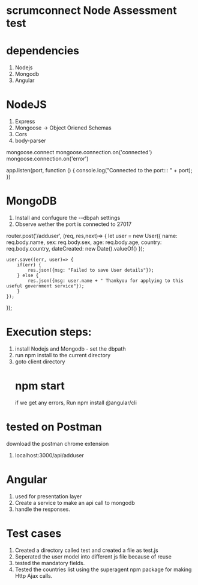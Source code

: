 # scrumconnect Node Assessment test

# dependencies
1. Nodejs
2. Mongodb
3. Angular

# NodeJS

  1. Express
  2. Mongoose -> Object Oriened Schemas
  3. Cors
  4. body-parser
  
  mongoose.connect
  mongoose.connection.on('connected')
  mongoose.connection.on('error')
  
  app.listen(port, function () {
    console.log("Connected to the port::: " + port);
})
  

# MongoDB
  
  1. Install and confugure the --dbpah settings
  2. Observe wether the port is connected to 27017
  
  router.post('/adduser', (req, res,next)=> {
    let user = new User({
        name: req.body.name,
        sex: req.body.sex,
        age: req.body.age,
        country: req.body.country,
        dateCreated: new Date().valueOf()
    });

    user.save((err, user)=> {
        if(err) {
            res.json({msg: "Failed to save User details"});
        } else {
            res.json({msg: user.name + " Thankyou for applying to this useful government service"});
        }
    });
});




 # Execution steps:
 
 1. install Nodejs and Mongodb - set the dbpath
 2. run npm install to the current directory
 3. goto client directory
      # npm start
      if we get any errors, Run npm install @angular/cli 
  
  # tested on Postman
  download the postman chrome extension
  
  1. localhost:3000/api/adduser
  
  


  
  
 # Angular
 1. used for presentation layer
 2. Create a service to make an api call to mongodb
 3. handle the responses.
 
 # Test cases
 
 1. Created a directory called test and created a file as test.js
 2. Seperated the user model into different js file because of reuse
 3. tested the mandatory fields.
 4. Tested the countries list using the superagent npm package for making Http Ajax calls.
 
 
 

